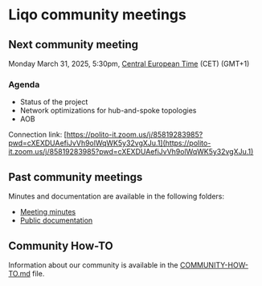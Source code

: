 # Liqo community meetings

## Next community meeting

Monday March 31, 2025, 5:30pm, [Central European Time](https://www.timeanddate.com/worldclock/italy/rome) (CET) (GMT+1)

### Agenda

- Status of the project
- Network optimizations for hub-and-spoke topologies
- AOB

Connection link: [https://polito-it.zoom.us/j/85819283985?pwd=cXEXDUAefiJvVh9olWqWK5y32vgXJu.1](https://polito-it.zoom.us/j/85819283985?pwd=cXEXDUAefiJvVh9olWqWK5y32vgXJu.1)

## Past community meetings

Minutes and documentation are available in the following folders:

- [Meeting minutes](minutes/)
- [Public documentation](../docs/)

## Community How-TO

Information about our community is available in the [COMMUNITY-HOW-TO.md](../COMMUNITY-HOW-TO.md) file.
